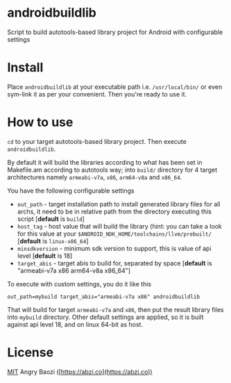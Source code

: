 # androidbuildlib
Script to build autotools-based library project for Android with configurable settings

# Install

Place `androidbuildlib` at your executable path i.e. `/usr/local/bin/` or even sym-link it as per your convenient.
Then you're ready to use it.

# How to use

`cd` to your target autotools-based library project.
Then execute `androidbuildlib`.

By default it will build the libraries according to what has been set in Makefile.am according to autotools way; into `build/` directory for 4 target architectures namely `armeabi-v7a`, `x86`, `arm64-v8a` and `x86_64`.

You have the following configurable settings

* `out_path` - target installation path to install generated library files for all archs, it need to be in relative path from the directory executing this script [**default** is `build`]
* `host_tag` - host value that will build the library (hint: you can take a look for this value at your `$ANDROID_NDK_HOME/toolchains/llvm/prebuilt/` [**default** is `linux-x86_64`]
* `minsdkversion`   - minimum sdk version to support, this is value of api level [**default** is 18]
* `target_abis` - target abis to build for, separated by space [**default** is "armeabi-v7a x86 arm64-v8a x86_64"]

To execute with custom settings, you do it like this

```
out_path=mybuild target_abis="armeabi-v7a x86" androidbuildlib
```

That will build for target `armeabi-v7a` and `x86`, then put the result library files into `mybuild` directory. Other default settings are applied, so it is built against api level 18, and on linux 64-bit as host.

# License
[MIT](https://github.com/abzico/androidbuildlib/blob/master/LICENSE) Angry Baozi ([https://abzi.co](https://abzi.co))
